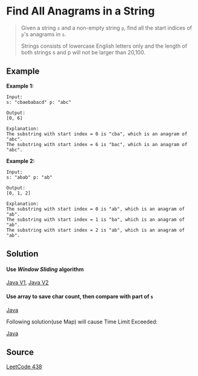 # Find All Anagrams in a String

> Given a string `s` and a non-empty string `p`, find all the start indices of `p`'s anagrams in `s`.
>
> Strings consists of lowercase English letters only and the length of both strings s and p will not be larger than 20,100.

## Example

__Example 1:__

```
Input:
s: "cbaebabacd" p: "abc"

Output:
[0, 6]

Explanation:
The substring with start index = 0 is "cba", which is an anagram of "abc".
The substring with start index = 6 is "bac", which is an anagram of "abc".
```

__Example 2:__

```
Input:
s: "abab" p: "ab"

Output:
[0, 1, 2]

Explanation:
The substring with start index = 0 is "ab", which is an anagram of "ab".
The substring with start index = 1 is "ba", which is an anagram of "ab".
The substring with start index = 2 is "ab", which is an anagram of "ab".
```

## Solution

#### Use _Window Sliding_ algorithm

[Java V1](solution1_1.java), [Java V2](solution1_2.java)

#### Use array to save char count, then compare with part of `s`

[Java](solution2.java)

Following solution(use Map) will cause Time Limit Exceeded:

[Java](solution2_0.java)

## Source

[LeetCode 438](https://leetcode.com/problems/find-all-anagrams-in-a-string/)
